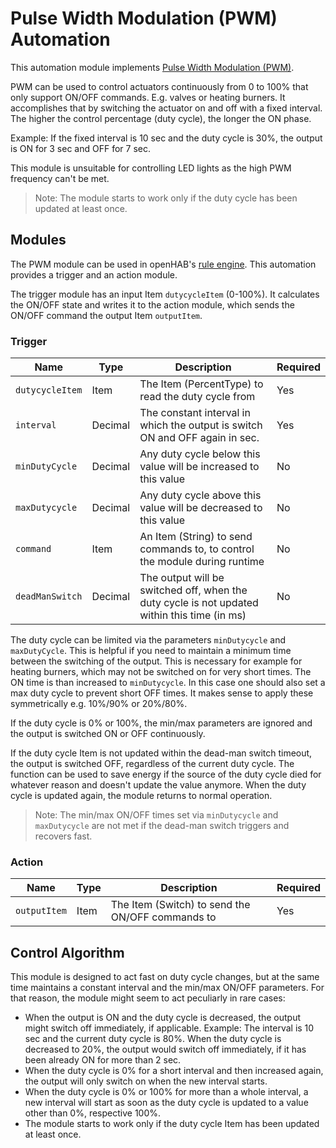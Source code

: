 # Pulse Width Modulation (PWM) Automation

This automation module implements [Pulse Width Modulation (PWM)](https://en.wikipedia.org/wiki/Pulse-width_modulation).

PWM can be used to control actuators continuously from 0 to 100% that only support ON/OFF commands. E.g. valves or heating burners.
It accomplishes that by switching the actuator on and off with a fixed interval.
The higher the control percentage (duty cycle), the longer the ON phase.

Example: If the fixed interval is 10 sec and the duty cycle is 30%, the output is ON for 3 sec and OFF for 7 sec.

This module is unsuitable for controlling LED lights as the high PWM frequency can't be met.

> Note: The module starts to work only if the duty cycle has been updated at least once.

## Modules

The PWM module can be used in openHAB's [rule engine](https://www.openhab.org/docs/configuration/rules-dsl.html). This automation provides a trigger and an action module.

The trigger module has an input Item `dutycycleItem` (0-100%).
It calculates the ON/OFF state and writes it to the action module, which sends the ON/OFF command the output Item `outputItem`.

### Trigger

| Name            | Type    | Description                                                                                  | Required |
|-----------------|---------|----------------------------------------------------------------------------------------------|----------|
| `dutycycleItem` | Item    | The Item (PercentType) to read the duty cycle from                                           | Yes      |
| `interval`      | Decimal | The constant interval in which the output is switch ON and OFF again in sec.                 | Yes      |
| `minDutyCycle`  | Decimal | Any duty cycle below this value will be increased to this value                              | No       |
| `maxDutycycle`  | Decimal | Any duty cycle above this value will be decreased to this value                              | No       |
| `command`       | Item    | An Item (String) to send commands to, to control the module during runtime                   | No       |
| `deadManSwitch` | Decimal | The output will be switched off, when the duty cycle is not updated within this time (in ms) | No       |

The duty cycle can be limited via the parameters `minDutycycle` and `maxDutyCycle`. This is helpful if you need to maintain a minimum time between the switching of the output.
This is necessary for example for heating burners, which may not be switched on for very short times. The ON time is than increased to `minDutycycle`.
In this case one should also set a max duty cycle to prevent short OFF times.
It makes sense to apply these symmetrically e.g. 10%/90% or 20%/80%.

If the duty cycle is 0% or 100%, the min/max parameters are ignored and the output is switched ON or OFF continuously.

If the duty cycle Item is not updated within the dead-man switch timeout, the output is switched OFF, regardless of the current duty cycle.
The function can be used to save energy if the source of the duty cycle died for whatever reason and doesn't update the value anymore.
When the duty cycle is updated again, the module returns to normal operation.

> Note: The min/max ON/OFF times set via `minDutycycle` and `maxDutycycle` are not met if the dead-man switch triggers and recovers fast.

### Action

| Name         | Type | Description                                      | Required |
|--------------|------|--------------------------------------------------|----------|
| `outputItem` | Item | The Item (Switch) to send the ON/OFF commands to | Yes      |

## Control Algorithm

This module is designed to act fast on duty cycle changes, but at the same time maintains a constant interval and the min/max ON/OFF parameters.
For that reason, the module might seem to act peculiarly in rare cases:

- When the output is ON and the duty cycle is decreased, the output might switch off immediately, if applicable.
Example: The interval is 10 sec and the current duty cycle is 80%.
When the duty cycle is decreased to 20%, the output would switch off immediately, if it has been already ON for more than 2 sec.
- When the duty cycle is 0% for a short interval and then increased again, the output will only switch on when the new interval starts.
- When the duty cycle is 0% or 100% for more than a whole interval, a new interval will start as soon as the duty cycle is updated to a value other than 0%, respective 100%.
- The module starts to work only if the duty cycle Item has been updated at least once.
